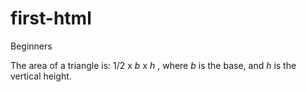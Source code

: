 # first-html
Beginners
<p>The area of a triangle is: 1/2 x 
<var>b</var> x 
<var>h</var>
, where <var>b</var> 
is the base, and <var>h</var> 
is the vertical height.</p>
